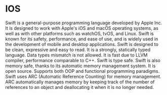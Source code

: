 # IOS

Swift is a general-purpose programming language developed by Apple Inc. It is designed to work with Apple's iOS and macOS operating systems, as well as with other platforms such as watchOS, tvOS, and Linux. Swift is known for its safety, performance, and ease of use, and is widely used in the development of mobile and desktop applications.
Swift is designed to be clean, expressive and easy to read. It is a strongly, statically typed language. Data types mismatch is not allowed. It is fast due to LLVM compiler, performance comparable to C++. Swift is type safe. Swift is also memory safe, thanks to its automatic memory management system. It is open source. Supports both OOP and functional programming paradigms.
Swift uses ARC (Automatic Reference Counting) for memory management. ARC automatically manages memory by keeping track of the number of references to an object and deallocating it when it is no longer needed.
